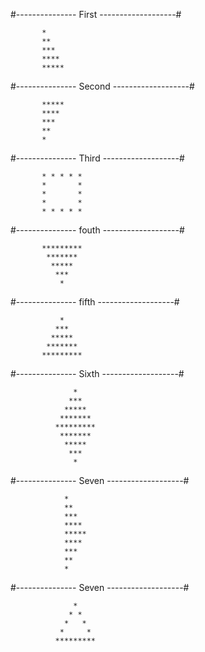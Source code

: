 
#--------------- First -------------------#

           *
           **
           ***
           **** 
           *****

#--------------- Second -------------------#

           *****
           ****
           ***
           **
           *

#--------------- Third -------------------#

           * * * * * 
           *       *
           *       *
           *       *
           * * * * *


#--------------- fouth -------------------#

           *********
            *******
             *****
              ***
               *


#--------------- fifth -------------------#

               *
              ***
             *****
            *******
           *********



#--------------- Sixth -------------------#


                  *
                 ***
                *****
               *******
              *********
               *******
                *****
                 ***
                  *


#--------------- Seven -------------------#

                *
                **
                ***
                ****
                *****
                ****
                ***
                **
                *

#--------------- Seven -------------------#

                  *
                 * *
                *   *
               *     *
              *********                


                
